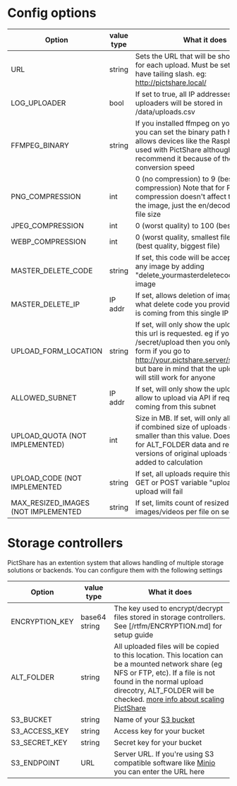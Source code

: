 # Config options

|Option | value type | What it does|
|---                      | ---     | ---|
| URL                     | string  | Sets the URL that will be shown to users for each upload. Must be set and must have tailing slash. eg: http://pictshare.local/ |
| LOG_UPLOADER            | bool    | If set to true, all IP addresses of uploaders will be stored in /data/uploads.csv |
| FFMPEG_BINARY           | string  | If you installed ffmpeg on your machine, you can set the binary path here. This allows devices like the Raspberry Pi to be used with PictShare although I wouldn't recommend it because of the sloooooow conversion speed |
| PNG_COMPRESSION         | int     | 0 (no compression) to 9 (best compression) Note that for PNGs the compression doesn't affect the quality of the image, just the en/decode speed and file size |
| JPEG_COMPRESSION        | int     | 0 (worst quality) to 100 (best quality) |
| WEBP_COMPRESSION        | int     | 0 (worst quality, smallest file) to 100 (best quality, biggest file) |
| MASTER_DELETE_CODE      | string  | If set, this code will be accepted to delete any image by adding "delete_yourmasterdeletecode" to any image |
| MASTER_DELETE_IP        | IP addr | If set, allows deletion of image no matter what delete code you provided if request is coming from this single IP |
| UPLOAD_FORM_LOCATION    | string  | If set, will only show the upload form if this url is requested. eg if you set it to /secret/upload then you only see the form if you go to http://your.pictshare.server/secret/upload but bare in mind that the uploads [via API](/rtfm/API.md) will still work for anyone|
| ALLOWED_SUBNET          | IP addr | If set, will only show the upload form and allow to upload via API if request is coming from this subnet |
| UPLOAD_QUOTA (NOT IMPLEMENTED)            | int     | Size in MB. If set, will only allow uploads if combined size of uploads on Server is smaller than this value. Does not account for ALT_FOLDER data and resized versions of original uploads won't be added to calculation |
| UPLOAD_CODE (NOT IMPLEMENTED             | string  | If set, all uploads require this code via GET or POST variable "uploadcode" or upload will fail |
| MAX_RESIZED_IMAGES (NOT IMPLEMENTED      | string  | If set, limits count of resized images/videos per file on server |

# Storage controllers

PictShare has an extention system that allows handling of multiple storage solutions or backends. You can configure them with the following settings

|Option | value type | What it does|
|---                      | ---     | ---|
|ENCRYPTION_KEY                      | base64 string     | The key used to encrypt/decrypt files stored in storage controllers. See [/rtfm/ENCRYPTION.md] for setup guide |
| ALT_FOLDER              | string  | All uploaded files will be copied to this location. This location can be a mounted network share (eg NFS or FTP, etc). If a file is not found in the normal upload direcotry, ALT_FOLDER will be checked. [more info about scaling PictShare](/rtfm/SCALING.md) |
|S3_BUCKET                      | string     | Name of your [S3 bucket](https://aws.amazon.com/s3/) |
|S3_ACCESS_KEY                      | string     | Access key for your bucket|
|S3_SECRET_KEY                      | string     | Secret key for your bucket
|S3_ENDPOINT                      | URL     | Server URL. If you're using S3 compatible software like [Minio](https://min.io/) you can enter the URL here |

